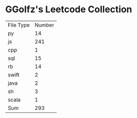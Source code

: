 # GGolfz's Leetcode Collection

<table><tr><td>File Type</td><td>Number</td></tr><tr><td>py</td><td>14</td></tr><tr><td>js</td><td>241</td></tr><tr><td>cpp</td><td>1</td></tr><tr><td>sql</td><td>15</td></tr><tr><td>rb</td><td>14</td></tr><tr><td>swift</td><td>2</td></tr><tr><td>java</td><td>2</td></tr><tr><td>sh</td><td>3</td></tr><tr><td>scala</td><td>1</td></tr><tr><td>Sum</td><td>293</td></tr></table>